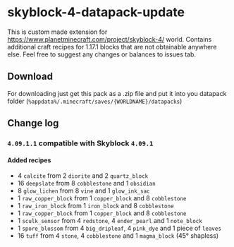 # skyblock-4-datapack-update

This is custom made extension for https://www.planetminecraft.com/project/skyblock-4/ world. 
Contains additional craft recipes for 1.17.1 blocks that are not obtainable anywhere else. 
Feel free to suggest any changes or balances to issues tab.

## Download
For downloading just get this pack as a .zip file and put it into you datapack folder (`%appdata%/.minecraft/saves/{WORLDNAME}/datapacks`)

## Change log

### `4.09.1.1` compatible with Skyblock `4.09.1`

#### Added recipes
 - 4 `calcite` from 2 `diorite` and 2 `quartz_block`
 - 16 `deepslate` from 8 `cobblestone` and 1 `obsidian`
 - 8 `glow_lichen` from 8 `vine` and 1 `glow_ink_sac`
 - 1 `raw_copper_block` from 1 `copper_block` and 8 `cobblestone`
 - 1 `raw_iron_block` from 1 `iron_block` and 8 `cobblestone`
 - 1 `raw_copper_block` from 1 `copper_block` and 8 `cobblestone`
 - 1 `sculk_sensor` from 4 `redstone`, 4 `ender_pearl` and 1 `note_block`
 - 1 `spore_blossom` from 4 `big_dripleaf`, 4 `pink_dye` and 1 piece of `leaves`
 - 16 `tuff` from 4 `stone`, 4 `cobblestone` and 1 `magma_block` (45° shapless)